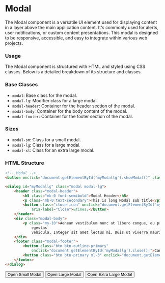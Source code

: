 # Modal

The Modal component is a versatile UI element used for displaying content in a layer above the main application content. It's commonly used for alerts, user notifications, or custom content presentations. This modal is designed to be responsive, accessible, and easy to integrate within various web projects.

### Usage

The Modal component is structured with HTML and styled using CSS classes. Below is a detailed breakdown of its structure and classes.

### Base Classes

- `modal`: Base class for the modal.
- `modal-lg`: Modifier class for a large modal.
- `modal-header`: Container for the header section of the modal.
- `modal-body`: Container for the body content of the modal.
- `modal-footer`: Container for the footer section of the modal.

### Sizes

- `modal-sm`: Class for a small modal.
- `modal-lg`: Class for a large modal.
- `modal-xl`: Class for an extra large modal.

### HTML Structure

```html
<!-- Modal -->
<button onclick="document.getElementById('myModallg').showModal()" class="btn btn-primary">Open Large Modal</button>

<dialog id="myModallg" class="modal modal-lg">
    <header class="modal-header">
        <h5 class="mb-0 font-semibold">Modal Header</h5>
        <p class="mb-0 text-secondary">This is long Modal sub title</p>
        <button class="close-icon" onclick="document.getElementById('myModal').close();"
            aria-label="Close">&times;</button>
    </header>
    <div class="modal-body">
        <p class="my-10">Aenean vestibulum nunc at libero congue, eu pretium nulla viverra. Fusce sed ex at est
            egestas
            vehicula. Integer sit amet lectus mi. Duis ut viverra mauris, at laoreet enim.</p>
    </div>
    <footer class="modal-footer">
        <button class="btn btn-outline-primary"
            onclick="document.getElementById('myModallg').close();">Cancel</button>
        <button class="btn btn-primary ml-3" onclick="document.getElementById('myModallg').close();">Save</button>
    </footer>
</dialog>

```

<div class="component-preview">
<!-- Modal -->
<button onclick="document.getElementById('myModalsm').showModal()" class="btn btn-primary">Open Small Modal</button>
<button onclick="document.getElementById('myModallg').showModal()" class="btn btn-primary">Open Large Modal</button>
<button onclick="document.getElementById('myModalxl').showModal()" class="btn btn-primary">Open Extra Large Modal</button>

<dialog id="myModalsm" class="modal modal-sm">
    <header class="modal-header">
        <h5 class="mb-0 font-semibold">Modal Header</h5>
        <p class="mb-0 text-secondary">This is long Modal sub title</p>
        <button class="close-icon" onclick="document.getElementById('myModalsm').close();"
            aria-label="Close">&times;</button>
    </header>
    <div class="modal-body">
        <p class="my-10">Aenean vestibulum nunc at libero congue, eu pretium nulla viverra. Fusce sed ex at est
            egestas
            vehicula. Integer sit amet lectus mi. Duis ut viverra mauris, at laoreet enim.</p>
    </div>
    <footer class="modal-footer">
        <button class="btn btn-outline-primary"
            onclick="document.getElementById('myModalsm').close();">Cancel</button>
        <button class="btn btn-primary ml-3" onclick="document.getElementById('myModalsm').close();">Save</button>
    </footer>
</dialog>


<dialog id="myModallg" class="modal modal-lg">
    <header class="modal-header">
        <h5 class="mb-0 font-semibold">Modal Header</h5>
        <p class="mb-0 text-secondary">This is long Modal sub title</p>
        <button class="close-icon" onclick="document.getElementById('myModallg').close();"
            aria-label="Close">&times;</button>
    </header>
    <div class="modal-body">
        <p class="my-10">Aenean vestibulum nunc at libero congue, eu pretium nulla viverra. Fusce sed ex at est
            egestas
            vehicula. Integer sit amet lectus mi. Duis ut viverra mauris, at laoreet enim.</p>
    </div>
    <footer class="modal-footer">
        <button class="btn btn-outline-primary"
            onclick="document.getElementById('myModallg').close();">Cancel</button>
        <button class="btn btn-primary ml-3" onclick="document.getElementById('myModallg').close();">Save</button>
    </footer>
</dialog>


<dialog id="myModalxl" class="modal modal-xl">
    <header class="modal-header">
        <h5 class="mb-0 font-semibold">Modal Header</h5>
        <p class="mb-0 text-secondary">This is long Modal sub title</p>
        <button class="close-icon" onclick="document.getElementById('myModalxl').close();"
            aria-label="Close">&times;</button>
    </header>
    <div class="modal-body">
        <p class="my-10">Aenean vestibulum nunc at libero congue, eu pretium nulla viverra. Fusce sed ex at est
            egestas
            vehicula. Integer sit amet lectus mi. Duis ut viverra mauris, at laoreet enim.</p>
    </div>
    <footer class="modal-footer">
        <button class="btn btn-outline-primary"
            onclick="document.getElementById('myModalxl').close();">Cancel</button>
        <button class="btn btn-primary ml-3" onclick="document.getElementById('myModalxl').close();">Save</button>
    </footer>
</dialog>
</div>
